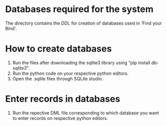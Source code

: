 # Databases required for the system
The directory contains the DDL for creation of databases used in 'Find your Bind'.

# How to create databases
1. Run the files after downloading the sqlite3 library using "pip install db-sqlite3".
2. Run the python code on your respective python editors.
3. Open the .sqlite files through SQLite studio.

# Enter records in databases
1. Run the repective DML file corresponding to which database you want to enter records on respective python editors.
